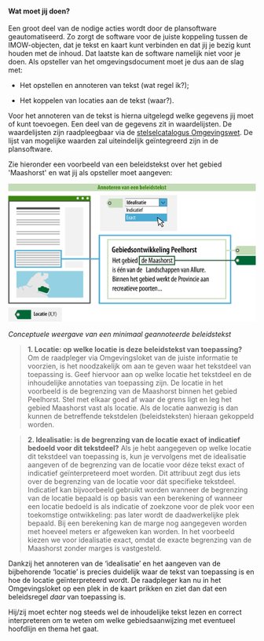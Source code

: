 ﻿#### Wat moet jij doen?

Een groot deel van de nodige acties wordt door de plansoftware geautomatiseerd.
Zo zorgt de software voor de juiste koppeling tussen de IMOW-objecten, dat je
tekst en kaart kunt verbinden en dat jij je bezig kunt houden met de inhoud. Dat
laatste kan de software namelijk niet voor je doen. Als opsteller van het
omgevingsdocument moet je dus aan de slag met:

-   Het opstellen en annoteren van tekst (wat regel ik?);

-   Het koppelen van locaties aan de tekst (waar?).

Voor het annoteren van de tekst is hierna uitgelegd welke gegevens jij moet of
kunt toevoegen. Een deel van de gegevens zit in waardelijsten. De waardelijsten
zijn raadpleegbaar via de [stelselcatalogus
Omgevingswet](https://stelselcatalogus.omgevingswet.overheid.nl/waardelijstenpagina).
De lijst van mogelijke waarden zal uiteindelijk geïntegreerd zijn in de
plansoftware.

Zie hieronder een voorbeeld van een beleidstekst over het gebied 'Maashorst' en
wat jij als opsteller moet aangeven:

![](media/7602BeleidstekstAnnoteren_Minimaal.png)

*Conceptuele weergave van een minimaal geannoteerde beleidstekst*

>   **1. Locatie: op welke locatie is deze beleidstekst van toepassing?**  
>   Om de raadpleger via Omgevingsloket van de juiste informatie te voorzien, is
>   het noodzakelijk om aan te geven waar het tekstdeel van toepassing is. Geef
>   hiervoor aan op welke locatie het tekstdeel en de inhoudelijke annotaties
>   van toepassing zijn.
>   De locatie in het voorbeeld is de begrenzing van de Maashorst binnen het gebied Peelhorst.
>   Stel met elkaar goed af waar de grens ligt en leg het gebied Maashorst vast als locatie.
>   Als de locatie aanwezig is dan kunnen de betreffende tekstdelen (beleidsteksten) hieraan gekoppeld
>   worden.

>   **2. Idealisatie: is de begrenzing van de locatie exact of indicatief
>   bedoeld voor dit tekstdeel?** 
>   Als je hebt aangegeven op welke locatie dit tekstdeel van toepassing is, kun je 
>   vervolgens met de idealisatie aangeven of de begrenzing van de locatie voor déze tekst 
>   exact of indicatief geïnterpreteerd moet worden. Dit attribuut zegt dus iets over de begrenzing
>   van de locatie voor dát specifieke tekstdeel. Indicatief kan bijvoorbeeld
>   gebruikt worden wanneer de begrenzing van de locatie bepaald is op basis van
>   een berekening of wanneer een locatie bedoeld is als indicatie of zoekzone
>   voor de plek voor een toekomstige ontwikkeling: pas later wordt de
>   daadwerkelijke plek bepaald. Bij een berekening kan de marge nog aangegeven
>   worden met hoeveel meters er afgeweken kan worden.
>   In het voorbeeld kiezen we voor idealisatie exact, omdat de exacte begrenzing 
>   van de Maashorst zonder marges is vastgesteld.

Dankzij het annoteren van de ‘idealisatie’ en het aangeven van de bijbehorende
‘locatie’ is precies duidelijk waar de tekst van toepassing is en hoe de locatie
geïnterpreteerd wordt. De raadpleger kan nu in het Omgevingsloket op een plek in
de kaart prikken en ziet dan dat een beleidsregel *daar* van toepassing is.

Hij/zij moet echter nog steeds wel de inhoudelijke tekst lezen en correct
interpreteren om te weten om welke gebiedsaanwijzing met eventueel hoofdlijn en thema het
gaat.